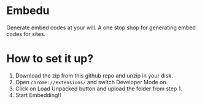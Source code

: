 # Embedu

Generate embed codes at your will. A one stop shop for generating embed codes for sites.

# How to set it up?

1. Download the zip from this github repo and unzip in your disk.
2. Open `chrome://extensions/` and switch Developer Mode on.
3. Click on Load Unpacked button and upload the folder from step 1.
4. Start Embedding!!
